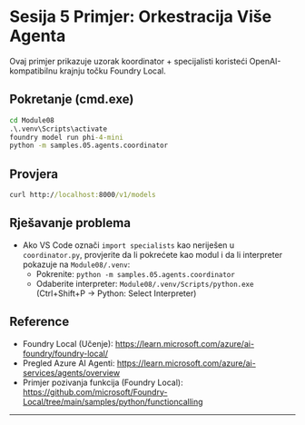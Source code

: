 <!--
CO_OP_TRANSLATOR_METADATA:
{
  "original_hash": "4f786f5ea706270620f8e5dfb088e0c0",
  "translation_date": "2025-09-23T01:18:47+00:00",
  "source_file": "Module08/samples/05/README.md",
  "language_code": "hr"
}
-->
# Sesija 5 Primjer: Orkestracija Više Agenta

Ovaj primjer prikazuje uzorak koordinator + specijalisti koristeći OpenAI-kompatibilnu krajnju točku Foundry Local.

## Pokretanje (cmd.exe)
```cmd
cd Module08
.\.venv\Scripts\activate
foundry model run phi-4-mini
python -m samples.05.agents.coordinator
```

## Provjera
```cmd
curl http://localhost:8000/v1/models
```

## Rješavanje problema
- Ako VS Code označi `import specialists` kao neriješen u `coordinator.py`, provjerite da li pokrećete kao modul i da li interpreter pokazuje na `Module08/.venv`:
	- Pokrenite: `python -m samples.05.agents.coordinator`
	- Odaberite interpreter: `Module08/.venv/Scripts/python.exe` (Ctrl+Shift+P → Python: Select Interpreter)

## Reference
- Foundry Local (Učenje): https://learn.microsoft.com/azure/ai-foundry/foundry-local/
- Pregled Azure AI Agenti: https://learn.microsoft.com/azure/ai-services/agents/overview
- Primjer pozivanja funkcija (Foundry Local): https://github.com/microsoft/Foundry-Local/tree/main/samples/python/functioncalling

---

